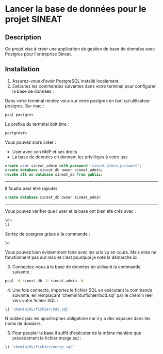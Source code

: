 # Lancer la base de données pour le projet SINEAT

## Description
Ce projet vise à créer une application de gestion de base de données avec Postgres pour l'entreprise Sineat.

## Installation
1. Assurez-vous d'avoir PostgreSQL installé localement.
2. Exécutez les commandes suivantes dans votre terminal pour configurer la base de données :

Dans votre terminal rendez vous sur votre postgres en tant qu'utilisateur postgres. 
Sur mac :

```bash
psql postgres
```

Le prefixe du terminal doit être : 

```bash
postgres#= 
```

Vous pouvez alors créer :
- User avec son MdP et ses droits
- La base de données en donnant les privilèges à votre use


```sql
create user sineat_admin with password 'sineat_admin_password';
create database sineat_db owner sineat_admin;
revoke all on database sineat_db from public;
```
---
Il faudra peut être rajouter 
```sql
create database sineat_db owner sineat_admin
```
---
Vous pouvez vérifier que l'user et la base ont bien été crés avec : 

```sql
\du
\l
```
Sortez de postgres grâce à la commande :

```sql
\q
```

Vous pouvez bien évidemment faire avec les urls vu en cours. Mais elles ne fonctionnent pas sur mac et c'est pourquoi je note la démarche ici.

3. Connectez-vous à la base de données en utilisant la commande suivante :

```bash
psql -d sineat_db -U sineat_admin -W
```

4. Une fois connecté, importez le fichier SQL en exécutant la commande suivante, en remplaçant 'chemin/du/fichier/bdd.sql' par le chemin réel vers votre fichier SQL :

```sql
\i 'chemin/du/fichier/bdd.sql'
```

N'oubliez pas les apostrophes obligatoire car il y a des espaces dans les noms de dossiers.

5. Pour peupler la base il suffit d'exécuter de la même manière que précédement le fichier merge.sql : 

```sql
\i 'chemin/du/fichier/merge.sql'
```

